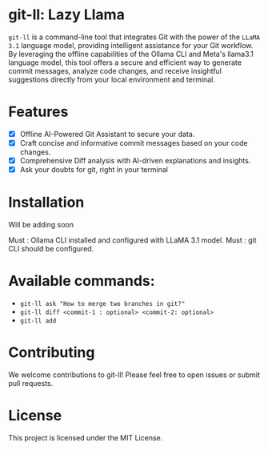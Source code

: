 # git-ll: Lazy Llama

`git-ll` is a command-line tool that integrates Git with the power of the `LLaMA 3.1` language model, providing intelligent assistance for your Git workflow. By leveraging the offline capabilities of the Ollama CLI and Meta's llama3.1 language model, this tool offers a secure and efficient way to generate commit messages, analyze code changes, and receive insightful suggestions directly from your local environment and terminal.

# Features
- [x] Offline AI-Powered Git Assistant to secure your data.
- [x] Craft concise and informative commit messages based on your code changes.
- [x] Comprehensive Diff analysis with AI-driven explanations and insights.
- [x] Ask your doubts for git, right in your terminal

# Installation

Will be adding soon

Must : Ollama CLI installed and configured with LLaMA 3.1 model.
Must : git CLI should be configured.

# Available commands:

- ```git-ll ask "How to merge two branches in git?"```
- ```git-ll diff <commit-1 : optional> <commit-2: optional>```
- ```git-ll add```

# Contributing
We welcome contributions to git-ll! Please feel free to open issues or submit pull requests.

# License
This project is licensed under the MIT License.
